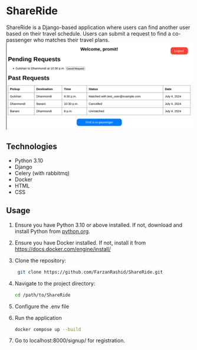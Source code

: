 # ShareRide
ShareRide is a Django-based application where users can find another user based on their travel
schedule. Users can submit a request to find a co-passenger who matches their travel plans.
![ShareRide](readme.png)


## Technologies
- Python 3.10
- Django
- Celery (with rabbitmq)
- Docker
- HTML
- CSS

## Usage

1. Ensure you have Python 3.10 or above installed. If not, download and install Python from
   [python.org](https://www.python.org/downloads/).    


2. Ensure you have Docker installed. If not, install it from https://docs.docker.com/engine/install/


3. Clone the repository:
   ```bash
    git clone https://github.com/FarzanRashid/ShareRide.git
    ```
4. Navigate to the project directory:

    ```bash
    cd /path/to/ShareRide
    ```

5. Configure the .env file


6. Run the application
    ```bash
    docker compose up --build
    ```
    
7. Go to localhost:8000/signup/ for registration.
